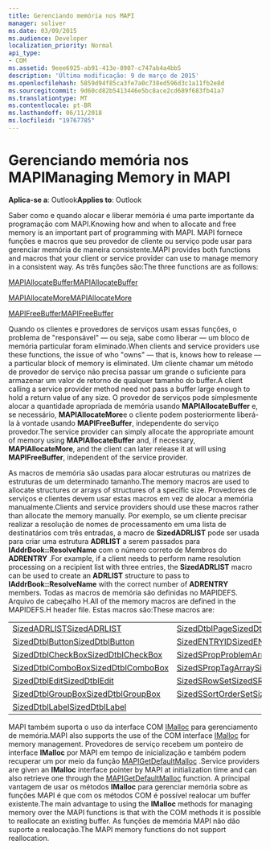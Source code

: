 ```yaml
---
title: Gerenciando memória nos MAPI
manager: soliver
ms.date: 03/09/2015
ms.audience: Developer
localization_priority: Normal
api_type:
- COM
ms.assetid: 9eee6925-ab91-413e-8907-c747ab4a4bb5
description: 'Última modificação: 9 de março de 2015'
ms.openlocfilehash: 5859d94f85ca3fe7a0c738ed596d3c1a11fb2e8d
ms.sourcegitcommit: 9d60cd82b5413446e5bc8ace2cd689f683fb41a7
ms.translationtype: MT
ms.contentlocale: pt-BR
ms.lasthandoff: 06/11/2018
ms.locfileid: "19767785"
---
```

# <a name="managing-memory-in-mapi"></a><span data-ttu-id="8cbf0-103">Gerenciando memória nos MAPI</span><span class="sxs-lookup"><span data-stu-id="8cbf0-103">Managing Memory in MAPI</span></span>

  
  
<span data-ttu-id="8cbf0-104">**Aplica-se a**: Outlook</span><span class="sxs-lookup"><span data-stu-id="8cbf0-104">**Applies to**: Outlook</span></span> 
  
<span data-ttu-id="8cbf0-105">Saber como e quando alocar e liberar memória é uma parte importante da programação com MAPI.</span><span class="sxs-lookup"><span data-stu-id="8cbf0-105">Knowing how and when to allocate and free memory is an important part of programming with MAPI.</span></span> <span data-ttu-id="8cbf0-106">MAPI fornece funções e macros que seu provedor de cliente ou serviço pode usar para gerenciar memória de maneira consistente.</span><span class="sxs-lookup"><span data-stu-id="8cbf0-106">MAPI provides both functions and macros that your client or service provider can use to manage memory in a consistent way.</span></span> <span data-ttu-id="8cbf0-107">As três funções são:</span><span class="sxs-lookup"><span data-stu-id="8cbf0-107">The three functions are as follows:</span></span>
  
[<span data-ttu-id="8cbf0-108">MAPIAllocateBuffer</span><span class="sxs-lookup"><span data-stu-id="8cbf0-108">MAPIAllocateBuffer</span></span>](mapiallocatebuffer.md)
  
[<span data-ttu-id="8cbf0-109">MAPIAllocateMore</span><span class="sxs-lookup"><span data-stu-id="8cbf0-109">MAPIAllocateMore</span></span>](mapiallocatemore.md)
  
[<span data-ttu-id="8cbf0-110">MAPIFreeBuffer</span><span class="sxs-lookup"><span data-stu-id="8cbf0-110">MAPIFreeBuffer</span></span>](mapifreebuffer.md)
  
<span data-ttu-id="8cbf0-111">Quando os clientes e provedores de serviços usam essas funções, o problema de "responsável" — ou seja, sabe como liberar — um bloco de memória particular foram eliminado.</span><span class="sxs-lookup"><span data-stu-id="8cbf0-111">When clients and service providers use these functions, the issue of who "owns" — that is, knows how to release — a particular block of memory is eliminated.</span></span> <span data-ttu-id="8cbf0-112">Um cliente chamar um método de provedor de serviço não precisa passar um grande o suficiente para armazenar um valor de retorno de qualquer tamanho do buffer.</span><span class="sxs-lookup"><span data-stu-id="8cbf0-112">A client calling a service provider method need not pass a buffer large enough to hold a return value of any size.</span></span> <span data-ttu-id="8cbf0-113">O provedor de serviços pode simplesmente alocar a quantidade apropriada de memória usando **MAPIAllocateBuffer** e, se necessário, **MAPIAllocateMore**e o cliente podem posteriormente liberá-la à vontade usando **MAPIFreeBuffer**, independente do serviço provedor.</span><span class="sxs-lookup"><span data-stu-id="8cbf0-113">The service provider can simply allocate the appropriate amount of memory using **MAPIAllocateBuffer** and, if necessary, **MAPIAllocateMore**, and the client can later release it at will using **MAPIFreeBuffer**, independent of the service provider.</span></span> 
  
<span data-ttu-id="8cbf0-114">As macros de memória são usadas para alocar estruturas ou matrizes de estruturas de um determinado tamanho.</span><span class="sxs-lookup"><span data-stu-id="8cbf0-114">The memory macros are used to allocate structures or arrays of structures of a specific size.</span></span> <span data-ttu-id="8cbf0-115">Provedores de serviços e clientes devem usar estas macros em vez de alocar a memória manualmente.</span><span class="sxs-lookup"><span data-stu-id="8cbf0-115">Clients and service providers should use these macros rather than allocate the memory manually.</span></span> <span data-ttu-id="8cbf0-116">Por exemplo, se um cliente precisar realizar a resolução de nomes de processamento em uma lista de destinatários com três entradas, a macro de **SizedADRLIST** pode ser usada para criar uma estrutura **ADRLIST** a serem passados para **IAddrBook::ResolveName** com o número correto de Membros do **ADRENTRY** .</span><span class="sxs-lookup"><span data-stu-id="8cbf0-116">For example, if a client needs to perform name resolution processing on a recipient list with three entries, the **SizedADRLIST** macro can be used to create an **ADRLIST** structure to pass to **IAddrBook::ResolveName** with the correct number of **ADRENTRY** members.</span></span> <span data-ttu-id="8cbf0-117">Todas as macros de memória são definidas no MAPIDEFS. Arquivo de cabeçalho H.</span><span class="sxs-lookup"><span data-stu-id="8cbf0-117">All of the memory macros are defined in the MAPIDEFS.H header file.</span></span> <span data-ttu-id="8cbf0-118">Estas macros são:</span><span class="sxs-lookup"><span data-stu-id="8cbf0-118">These macros are:</span></span> 
  
|||
|:-----|:-----|
|[<span data-ttu-id="8cbf0-119">SizedADRLIST</span><span class="sxs-lookup"><span data-stu-id="8cbf0-119">SizedADRLIST</span></span>](sizedadrlist.md) <br/> |[<span data-ttu-id="8cbf0-120">SizedDtblPage</span><span class="sxs-lookup"><span data-stu-id="8cbf0-120">SizedDtblPage</span></span>](sizeddtblpage.md) <br/> |
|[<span data-ttu-id="8cbf0-121">SizedDtblButton</span><span class="sxs-lookup"><span data-stu-id="8cbf0-121">SizedDtblButton</span></span>](sizeddtblbutton.md) <br/> |[<span data-ttu-id="8cbf0-122">SizedENTRYID</span><span class="sxs-lookup"><span data-stu-id="8cbf0-122">SizedENTRYID</span></span>](sizedentryid.md) <br/> |
|[<span data-ttu-id="8cbf0-123">SizedDtblCheckBox</span><span class="sxs-lookup"><span data-stu-id="8cbf0-123">SizedDtblCheckBox</span></span>](sizeddtblcheckbox.md) <br/> |[<span data-ttu-id="8cbf0-124">SizedSPropProblemArray</span><span class="sxs-lookup"><span data-stu-id="8cbf0-124">SizedSPropProblemArray</span></span>](sizedspropproblemarray.md) <br/> |
|[<span data-ttu-id="8cbf0-125">SizedDtblComboBox</span><span class="sxs-lookup"><span data-stu-id="8cbf0-125">SizedDtblComboBox</span></span>](sizeddtblcombobox.md) <br/> |[<span data-ttu-id="8cbf0-126">SizedSPropTagArray</span><span class="sxs-lookup"><span data-stu-id="8cbf0-126">SizedSPropTagArray</span></span>](sizedsproptagarray.md) <br/> |
|[<span data-ttu-id="8cbf0-127">SizedDtblEdit</span><span class="sxs-lookup"><span data-stu-id="8cbf0-127">SizedDtblEdit</span></span>](sizeddtbledit.md) <br/> |[<span data-ttu-id="8cbf0-128">SizedSRowSet</span><span class="sxs-lookup"><span data-stu-id="8cbf0-128">SizedSRowSet</span></span>](sizedsrowset.md) <br/> |
|[<span data-ttu-id="8cbf0-129">SizedDtblGroupBox</span><span class="sxs-lookup"><span data-stu-id="8cbf0-129">SizedDtblGroupBox</span></span>](sizeddtblgroupbox.md) <br/> |[<span data-ttu-id="8cbf0-130">SizedSSortOrderSet</span><span class="sxs-lookup"><span data-stu-id="8cbf0-130">SizedSSortOrderSet</span></span>](sizedssortorderset.md) <br/> |
|[<span data-ttu-id="8cbf0-131">SizedDtblLabel</span><span class="sxs-lookup"><span data-stu-id="8cbf0-131">SizedDtblLabel</span></span>](sizeddtbllabel.md) <br/> | <br/> |
   
<span data-ttu-id="8cbf0-132">MAPI também suporta o uso da interface COM [IMalloc](http://msdn.microsoft.com/en-us/library/ms678425%28VS.85%29.aspx) para gerenciamento de memória.</span><span class="sxs-lookup"><span data-stu-id="8cbf0-132">MAPI also supports the use of the COM interface [IMalloc](http://msdn.microsoft.com/en-us/library/ms678425%28VS.85%29.aspx) for memory management.</span></span> <span data-ttu-id="8cbf0-133">Provedores de serviço recebem um ponteiro de interface **IMalloc** por MAPI em tempo de inicialização e também podem recuperar um por meio da função [MAPIGetDefaultMalloc](mapigetdefaultmalloc.md) .</span><span class="sxs-lookup"><span data-stu-id="8cbf0-133">Service providers are given an **IMalloc** interface pointer by MAPI at initialization time and can also retrieve one through the [MAPIGetDefaultMalloc](mapigetdefaultmalloc.md) function.</span></span> <span data-ttu-id="8cbf0-134">A principal vantagem de usar os métodos **IMalloc** para gerenciar memória sobre as funções MAPI é que com os métodos COM é possível realocar um buffer existente.</span><span class="sxs-lookup"><span data-stu-id="8cbf0-134">The main advantage to using the **IMalloc** methods for managing memory over the MAPI functions is that with the COM methods it is possible to reallocate an existing buffer.</span></span> <span data-ttu-id="8cbf0-135">As funções de memória MAPI não dão suporte a realocação.</span><span class="sxs-lookup"><span data-stu-id="8cbf0-135">The MAPI memory functions do not support reallocation.</span></span> 
  

